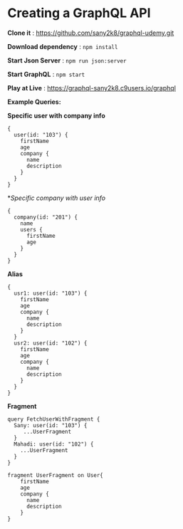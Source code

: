 # Creating a GraphQL API

**Clone it** : https://github.com/sany2k8/graphql-udemy.git

**Download dependency** :  `npm install`

**Start Json Server** : `npm run json:server`

**Start GraphQL** : `npm start`

**Play at Live** :  https://graphql-sany2k8.c9users.io/graphql

**Example Queries:**

**Specific user with company info**

```
{
  user(id: "103") {
    firstName
    age
    company {
      name
      description
    }
  }
}

```


**Specific company with user info*

```
{
  company(id: "201") {
    name
    users {
      firstName
      age
    }
  }
}

```

**Alias**

```
{
  usr1: user(id: "103") {
    firstName
    age
    company {
      name
      description
    }
  }
  usr2: user(id: "102") {
    firstName
    age
    company {
      name
      description
    }
  }
}

```
**Fragment**

```
query FetchUserWithFragment {
  Sany: user(id: "103") {
     ...UserFragment
  }
  Mahadi: user(id: "102") {
    ...UserFragment
  }
}

fragment UserFragment on User{
    firstName
    age
    company {
      name
      description
    }
}
```



